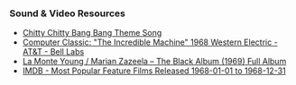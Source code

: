### Sound & Video Resources
* [Chitty Chitty Bang Bang Theme Song](https://www.youtube.com/watch?v=ZTTzcXSLjhI)
* [Computer Classic: "The Incredible Machine" 1968 Western Electric - AT&T - Bell Labs](https://www.youtube.com/watch?v=A8GdxwsbmZk)
* [La Monte Young / Marian Zazeela – The Black Album (1969) Full Album](https://www.youtube.com/watch?v=Mv-Ddu3TQx0)
* [IMDB - Most Popular Feature Films Released 1968-01-01 to 1968-12-31](https://www.imdb.com/search/title?year=1968&title_type=feature)
